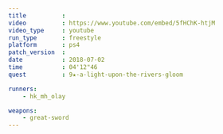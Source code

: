 ```yaml
---
title          :
video          : https://www.youtube.com/embed/5fHChK-htjM
video_type     : youtube
run_type       : freestyle
platform       : ps4
patch_version  :
date           : 2018-07-02
time           : 04'12"46
quest          : 9★-a-light-upon-the-rivers-gloom

runners:
    - hk_mh_olay

weapons:
    - great-sword
---
```

